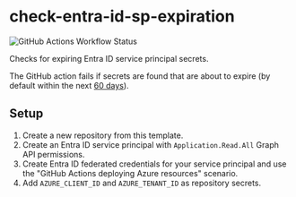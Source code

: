 # check-entra-id-sp-expiration

![GitHub Actions Workflow Status](https://img.shields.io/github/actions/workflow/status/L480/check-entra-id-sp-expiration/check-sp-expiration.yml?label=Secret%20Expiration%20Check)

Checks for expiring Entra ID service principal secrets.

The GitHub action fails if secrets are found that are about to expire (by default within the next [60 days](.github/workflows/check-sp-expiration.yml#L34)).

## Setup

1. Create a new repository from this template.
2. Create an Entra ID service principal with `Application.Read.All` Graph API permissions.
3. Create Entra ID federated credentials for your service principal and use the "GitHub Actions deploying Azure resources" scenario.
4. Add `AZURE_CLIENT_ID` and `AZURE_TENANT_ID` as repository secrets.
